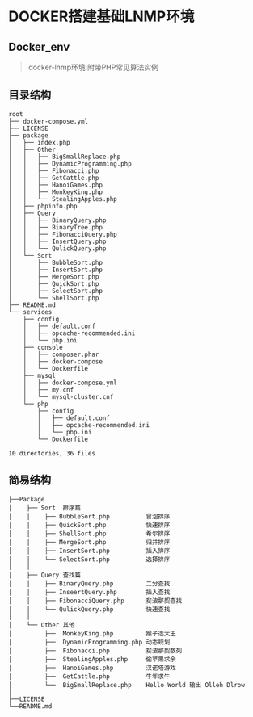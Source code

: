 DOCKER搭建基础LNMP环境
===============


## Docker_env

>   docker-lnmp环境;附带PHP常见算法实例

## 目录结构
    root    
    ├── docker-compose.yml
    ├── LICENSE
    ├── package
    │   ├── index.php
    │   ├── Other
    │   │   ├── BigSmallReplace.php
    │   │   ├── DynamicProgramming.php
    │   │   ├── Fibonacci.php
    │   │   ├── GetCattle.php
    │   │   ├── HanoiGames.php
    │   │   ├── MonkeyKing.php
    │   │   └── StealingApples.php
    │   ├── phpinfo.php
    │   ├── Query
    │   │   ├── BinaryQuery.php
    │   │   ├── BinaryTree.php
    │   │   ├── FibonacciQuery.php
    │   │   ├── InsertQuery.php
    │   │   └── QulickQuery.php
    │   └── Sort
    │       ├── BubbleSort.php
    │       ├── InsertSort.php
    │       ├── MergeSort.php
    │       ├── QuickSort.php
    │       ├── SelectSort.php
    │       └── ShellSort.php
    ├── README.md
    └── services
        ├── config
        │   ├── default.conf
        │   ├── opcache-recommended.ini
        │   └── php.ini
        ├── console
        │   ├── composer.phar
        │   ├── docker-compose
        │   └── Dockerfile
        ├── mysql
        │   ├── docker-compose.yml
        │   ├── my.cnf
        │   └── mysql-cluster.cnf
        └── php
            ├── config
            │   ├── default.conf
            │   ├── opcache-recommended.ini
            │   └── php.ini
            └── Dockerfile
    
    10 directories, 36 files


## 简易结构
        
    ├──Package
    │    ├── Sort  排序篇
    │    │    ├── BubbleSort.php          冒泡排序
    │    │    ├── QuickSort.php           快速排序
    │    │    ├── ShellSort.php           希尔排序
    │    │    ├── MergeSort.php           归并排序
    │    │    ├── InsertSort.php          插入排序
    │    │    └── SelectSort.php          选择排序
    │    │ 
    │    ├── Query 查找篇
    │    │    ├── BinaryQuery.php         二分查找
    │    │    ├── InseertQuery.php        插入查找
    │    │    ├── FibonacciQuery.php      斐波那契查找
    │    │    └── QulickQuery.php         快速查找 
    │    │     
    │    └── Other 其他 
    │         ├──  MonkeyKing.php         猴子选大王
    │         ├──  DynamicProgramming.php 动态规划
    │         ├──  Fibonacci.php          斐波那契数列
    │         ├──  StealingApples.php     偷苹果求余
    │         ├──  HanoiGames.php         汉诺塔游戏
    │         ├──  GetCattle.php          牛年求牛
    │         └──  BigSmallReplace.php    Hello World 输出 Olleh Dlrow
    │     
    ├──LICENSE 
    └──README.md
 
